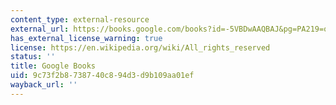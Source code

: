 ```yaml
---
content_type: external-resource
external_url: https://books.google.com/books?id=-5VBDwAAQBAJ&pg=PA219=onepage#v=onepage&q&f=false
has_external_license_warning: true
license: https://en.wikipedia.org/wiki/All_rights_reserved
status: ''
title: Google Books
uid: 9c73f2b8-7387-40c8-94d3-d9b109aa01ef
wayback_url: ''
---
```

